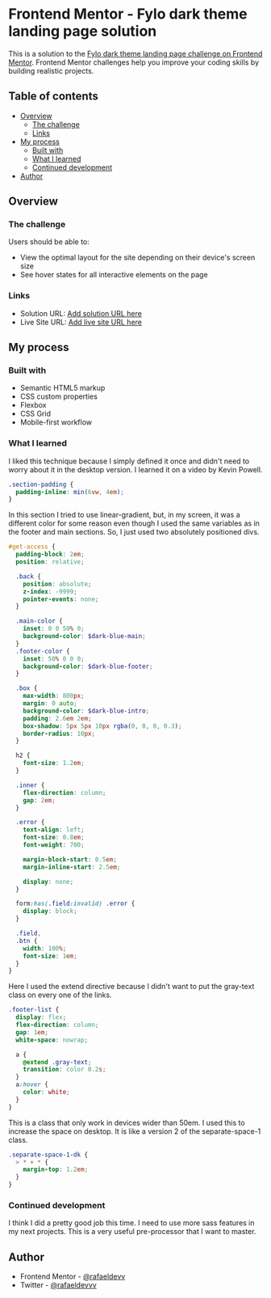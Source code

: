 # Frontend Mentor - Fylo dark theme landing page solution

This is a solution to the [Fylo dark theme landing page challenge on Frontend Mentor](https://www.frontendmentor.io/challenges/fylo-dark-theme-landing-page-5ca5f2d21e82137ec91a50fd). Frontend Mentor challenges help you improve your coding skills by building realistic projects.

## Table of contents

- [Overview](#overview)
  - [The challenge](#the-challenge)
  - [Links](#links)
- [My process](#my-process)
  - [Built with](#built-with)
  - [What I learned](#what-i-learned)
  - [Continued development](#continued-development)
- [Author](#author)

## Overview

### The challenge

Users should be able to:

- View the optimal layout for the site depending on their device's screen size
- See hover states for all interactive elements on the page

### Links

- Solution URL: [Add solution URL here](https://your-solution-url.com)
- Live Site URL: [Add live site URL here](https://your-live-site-url.com)

## My process

### Built with

- Semantic HTML5 markup
- CSS custom properties
- Flexbox
- CSS Grid
- Mobile-first workflow

### What I learned

I liked this technique because I simply defined it once and didn't need to worry about it in the desktop version. I learned it on a video by Kevin Powell.

```scss
.section-padding {
  padding-inline: min(6vw, 4em);
}
```

In this section I tried to use linear-gradient, but, in my screen, it was a different color for some reason even though I used the same variables as in the footer and main sections. So, I just used two absolutely positioned divs.

```scss
#get-access {
  padding-block: 2em;
  position: relative;

  .back {
    position: absolute;
    z-index: -9999;
    pointer-events: none;
  }

  .main-color {
    inset: 0 0 50% 0;
    background-color: $dark-blue-main;
  }
  .footer-color {
    inset: 50% 0 0 0;
    background-color: $dark-blue-footer;
  }

  .box {
    max-width: 800px;
    margin: 0 auto;
    background-color: $dark-blue-intro;
    padding: 2.6em 2em;
    box-shadow: 5px 5px 10px rgba(0, 0, 0, 0.3);
    border-radius: 10px;
  }

  h2 {
    font-size: 1.2em;
  }

  .inner {
    flex-direction: column;
    gap: 2em;
  }

  .error {
    text-align: left;
    font-size: 0.8em;
    font-weight: 700;

    margin-block-start: 0.5em;
    margin-inline-start: 2.5em;

    display: none;
  }

  form:has(.field:invalid) .error {
    display: block;
  }

  .field,
  .btn {
    width: 100%;
    font-size: 1em;
  }
}
```

Here I used the extend directive because I didn't want to put the gray-text class on every one of the links.

```scss
.footer-list {
  display: flex;
  flex-direction: column;
  gap: 1em;
  white-space: nowrap;

  a {
    @extend .gray-text;
    transition: color 0.2s;
  }
  a:hover {
    color: white;
  }
}
```

This is a class that only work in devices wider than 50em. I used this to increase the space on desktop. It is like a version 2 of the separate-space-1 class.
```scss
.separate-space-1-dk {
  > * + * {
    margin-top: 1.2em;
  }
}
```

### Continued development
I think I did a pretty good job this time. I need to use more sass features in my next projects. This is a very useful pre-processor that I want to master.

## Author

- Frontend Mentor - [@rafaeldevv](https://www.frontendmentor.io/profile/rafaeldevvv)
- Twitter - [@rafaeldevvv](https://www.twitter.com/rafaeldevvv)
